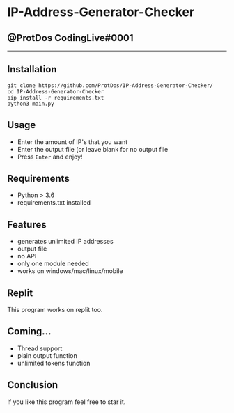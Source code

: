 # IP-Address-Generator-Checker
## @ProtDos CodingLive#0001
---
## Installation
```
git clone https://github.com/ProtDos/IP-Address-Generator-Checker/
cd IP-Address-Generator-Checker
pip install -r requirements.txt
python3 main.py
```
## Usage
- Enter the amount of IP's that you want
- Enter the output file (or leave blank for no output file
- Press `Enter` and enjoy!

## Requirements
- Python > 3.6
- requirements.txt installed

## Features
- generates unlimited IP addresses
- output file
- no API
- only one module needed
- works on windows/mac/linux/mobile

## Replit
This program works on replit too.

## Coming...
- Thread support
- plain output function
- unlimited tokens function

## Conclusion
If you like this program feel free to star it.
